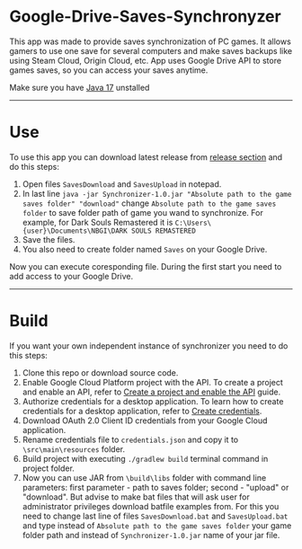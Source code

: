 # Google-Drive-Saves-Synchronyzer
This app was made to provide saves synchronization of PC games. It allows gamers to use one save for several computers and make saves backups like using Steam Cloud, Origin Cloud, etc. App uses Google Drive API to store games saves, so you can access your saves anytime.

Make sure you have [Java 17](https://www.oracle.com/java/technologies/downloads/) unstalled

---

# Use
To use this app you can download latest release from [release section](https://github.com/jug2505/Google-Drive-Saves-Synchronyzer/releases) and do this steps:
1. Open files ``SavesDownload`` and ``SavesUpload`` in notepad.
2. In last line ``java -jar Synchronizer-1.0.jar "Absolute path to the game saves folder" "download"`` change ``Absolute path to the game saves folder`` to save folder path of game you wand to synchronize. For example, for Dark Souls Remastered it is ``C:\Users\{user}\Documents\NBGI\DARK SOULS REMASTERED``
3. Save the files.
4. You also need to create folder named ``Saves`` on your Google Drive.

Now you can execute coresponding file. During the first start you need to add access to your Google Drive.

---

# Build
If you want your own independent instance of synchronizer you need to do this steps:
1. Clone this repo or download source code.
2. Enable Google Cloud Platform project with the API. To create a project and enable an API, refer to [Create a project and enable the API](https://developers.google.com/workspace/guides/create-project) guide.
2. Authorize credentials for a desktop application. To learn how to create credentials for a desktop application, refer to [Create credentials](https://developers.google.com/workspace/guides/create-credentials).
3. Download OAuth 2.0 Client ID credentials from your Google Cloud application.
4. Rename credentials file to ``credentials.json`` and copy it to ``\src\main\resources`` folder.
5. Build project with executing ``./gradlew build`` terminal command in project folder.
6. Now you can use JAR from ``\build\libs`` folder with command line parameters: first parameter - path to saves folder; second - "upload" or "download". But advise to make bat files that will ask user for administrator privileges download batfile examples from. For this you need to change last line of files ``SavesDownload.bat`` and ``SavesUpload.bat`` and type instead of ``Absolute path to the game saves folder`` your game folder path and instead of ``Synchronizer-1.0.jar`` name of your jar file.
